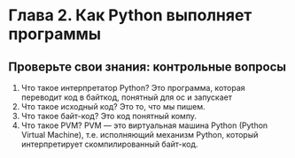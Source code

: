 # Глава 2. Как Python выполняет программы
## Проверьте свои знания: контрольные вопросы
1. Что такое интерпретатор Python?
	Это программа, которая переводит код в байткод, понятный для ос и запускает
2. Что такое исходный код?
	Это то, что мы пишем.
3. Что такое байт-код?
	Это код понятный компу.	
4. Что такое PVM?
	PVM — это виртуальная машина Python (Python Virtual Machine), т.е. исполняющий механизм Python, который интерпретирует скомпилированный байт-код.
	

